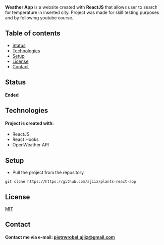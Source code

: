 **Weather App** is a website created with **ReactJS** that allows user to search for temperature in inserted city.
Project was made for skill testing purposes and by following youtube course.

## Table of contents
* [Status](#status)
* [Technologies](#technologies)
* [Setup](#setup)
* [License](#license)
* [Contact](#contact)

## Status
#### Ended

## Technologies
#### Project is created with:
* ReactJS
* React Hooks
* OpenWeather API

## Setup
* Pull the project from the repository
```
git clone https://https://github.com/ajiiz/plants-react-app
```

## License
[MIT](https://choosealicense.com/licenses/mit/)

## Contact
#### Contact me via e-mail: piotrwrobel.ajiiz@gmail.com
